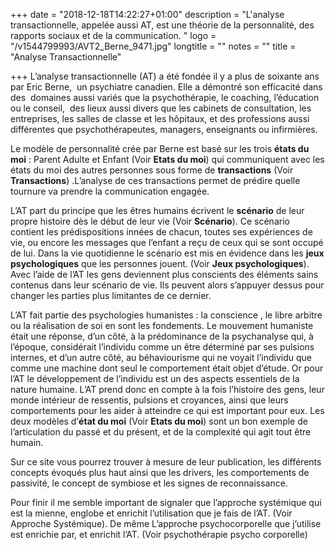 +++
date = "2018-12-18T14:22:27+01:00"
description = "L'analyse transactionnelle, appelée aussi AT, est une théorie de la personnalité, des rapports sociaux et de la communication. "
logo = "/v1544799993/AVT2_Berne_9471.jpg"
longtitle = ""
notes = ""
title = "Analyse Transactionnelle"

+++
L’analyse transactionnelle (AT) a été fondée il y a plus de soixante ans par Eric Berne,  un psychiatre canadien. Elle a démontré son efficacité dans des  domaines aussi variés que la psychothérapie, le coaching, l’éducation  ou le conseil,  des lieux aussi divers que les cabinets de consultation, les entreprises, les salles de classe et les hôpitaux, et des professions aussi différentes que psychothérapeutes, managers, enseignants ou infirmières.

Le modèle de personnalité crée par Berne est basé sur les trois **états du moi**  : Parent Adulte et Enfant (Voir **Etats du moi**) qui communiquent avec les états du moi des autres personnes sous forme de **transactions** (Voir **Transactions**) .L’analyse de ces transactions permet de prédire quelle tournure va prendre la communication engagée. 

L’AT part du principe que les êtres humains écrivent le **scénario** de leur propre histoire dès le début de leur vie (Voir **Scénario**). Ce scénario contient les prédispositions innées de chacun, toutes ses expériences de vie, ou encore les messages que l’enfant a reçu de ceux qui se sont occupé de lui. Dans la vie quotidienne le scénario est mis en évidence dans les **jeux psychologiques** que les personnes jouent. (Voir **Jeux psychologiques**). Avec l’aide de l’AT les gens deviennent plus conscients des éléments sains contenus dans leur scénario  de vie. Ils peuvent alors s’appuyer dessus pour changer les parties plus limitantes de ce dernier.

L’AT fait partie des psychologies humanistes : la conscience , le libre arbitre ou la réalisation de soi en sont les fondements. Le mouvement humaniste était une réponse, d’un côté, à  la prédominance de la psychanalyse qui, à l’époque, considérait l’individu comme un être déterminé par ses pulsions internes, et d’un autre côté, au béhaviourisme qui ne voyait l’individu que comme une machine dont seul le comportement était objet d’étude. Or pour l’AT le développement de l’individu  est un des aspects essentiels de la nature humaine. L’AT prend donc en compte à la fois l’histoire des gens, leur monde intérieur de ressentis, pulsions et croyances, ainsi que leurs comportements pour les aider à atteindre ce qui est important pour eux. Les deux modèles d’**état du moi** (Voir **Etats du moi**) sont un bon exemple de l’articulation du passé et du présent, et de la complexité qui agit tout être humain. 

Sur ce site vous pourrez trouver à mesure de leur publication, les différents concepts évoqués plus haut ainsi que les drivers, les comportements de passivité, le concept de symbiose et les signes de reconnaissance.

Pour finir il me semble important de signaler que l’approche systémique qui est la mienne, englobe et enrichit l’utilisation que je fais de l’AT. (Voir Approche Systémique). De même L’approche psychocorporelle que j’utilise est enrichie par, et enrichit l’AT. (Voir psychothérapie psycho corporelle)